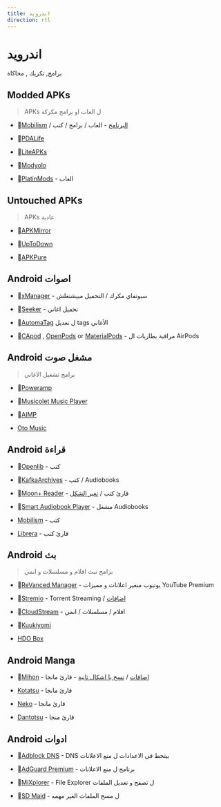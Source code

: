 ```yaml
---
title: اندرويد
direction: rtl
---
```


# اندرويد
برامج, تكريك , محاكاة

## Modded APKs
> APKs ل العاب او برامج مكركة

* 🌟[Mobilism](https://forum.mobilism.org/viewforum.php?f=398) / [البرنامج](https://forum.mobilism.org/app/) - العاب / برامج / كتب

* 🌟[PDALife](https://pdalife.com/)

* 🌟[LiteAPKs](https://liteapks.com/)

* 🌟[Modyolo](https://modyolo.com/)

* 🌟[PlatinMods](https://platinmods.com/) - العاب

## Untouched APKs 
> APKs عادية

* 🌟[APKMirror](https://www.apkmirror.com/)

* 🌟[UpToDown](https://en.uptodown.com/android)

* 🌟[APKPure](https://apkpure.net/)

## Android اصوات

* 🌟[xManager](https://www.xmanagerapp.com/) - سبوتفاي مكرك / التحميل مبيشتغلش 

* 🌟[Seeker](https://play.google.com/store/apps/details?id=com.companyname.andriodapp1) - تحميل اغاني

* 🌟[AutomaTag](http://automatag.com/) ل تعديل tags الأغاني 

* 🌟[CApod](https://github.com/d4rken-org/capod) , [OpenPods](https://github.com/adolfintel/OpenPods) or [MaterialPods](https://play.google.com/store/apps/details?id=com.pryshedko.materialpods) -  مراقبة بطاريات ال AirPods 

## Android مشغل صوت 
> برامج تشغيل الاغاني

* 🌟[Poweramp](https://forum.mobilism.org/search.php?keywords=poweramp&sr=topics&sf=titleonly)

* 🌟[Musicolet Music Player](https://krosbits.in/musicolet/)

* 🌟[AIMP](https://www.aimp.ru/?do=download&os=android)

* [Oto Music](https://play.google.com/store/apps/details?id=com.piyush.music)

## Android قراءة 

* 🌟[Openlib](https://github.com/dstark5/Openlib) - كتب

* 🌟[KafkaArchives](https://www.kafkaarchives.com/) - كتب / Audiobooks

* 🌟[Moon+ Reader](https://www.moondownload.com/) - قارئ كتب / [تغير الشكل](https://rentry.co/moontheme) 

* 🌟[Smart Audiobook Player](https://play.google.com/store/apps/details?id=ak.alizandro.smartaudiobookplayer) - مشغل Audiobooks

* [Mobilism](https://forum.mobilism.org/app/) - كتب 

* [Librera](https://librera.mobi/) - قارئ كتب 

## Android بث 
> برامج تبث افلام و مسلسلات و انمي

* 🌟[ReVanced Manager](https://forum.mobilism.org/search.php?keywords=Youtube+ReVanced&sr=topics&sf=titleonly) - يوتيوب منغير اعلانات و مميزات YouTube Premium 

*  🌟[Stremio](https://www.stremio.com/) - Torrent Streaming / [اضافات](https://stremio-addons.netlify.app/) 

* 🌟[CloudStream](https://cloudstream-on-fleek-co.ipns.dweb.link/) - افلام / مسلسلات / انمي

* 🌟[Kuukiyomi](https://github.com/LuftVerbot/kuukiyomi/)

* [HDO Box](https://forum.mobilism.org/search.php?keywords=HDO+Box&sr=topics&sf=titleonly)

## Android Manga

* 🌟[Mihon](https://mihon.app/) - [اضافات](https://keiyoushi.github.io/extensions/) / [نسخ با اشكال تانية](https://mihon.app/forks/) - قارئ مانجا

* [Kotatsu](https://kotatsu.app/) - قارئ مانجا

* [Neko](https://github.com/nekomangaorg/Neko) - قارئ مانجا

* [Dantotsu](https://dantotsu.app/) - قارئ منجا

## Android ادوات  

* 🌟[Adblock DNS](https://pastebin.com/w1fii1Cd) - DNS بيتحط في الاعدادات ل منع الاعلانات 

* 🌟[AdGuard Premium](https://forum.mobilism.org/search.php?st=0&sk=t&sd=d&sr=topics&keywords=adguard&sf=titleonly) - برنامج ل منع الاعلانات 

* 🌟[MiXplorer](https://mixplorer.com/) - File Explorer ل تصفح و تعديل الملفات

* 🌟[SD Maid](https://github.com/d4rken-org/sdmaid-se) - ل مسح الملفات الغير مهمه
